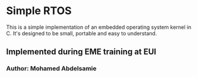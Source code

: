 # Simple RTOS

This is a simple implementation of an embedded operating system kernel in C. It's designed to be small, portable and easy to understand.

##  Implemented during EME training at EUI

### Author: Mohamed Abdelsamie